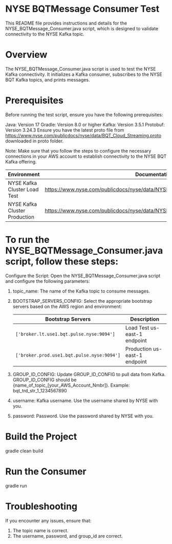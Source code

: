 # NYSE BQTMessage Consumer Test
This README file provides instructions and details for the NYSE_BQTMessage_Consumer.java script, which is designed to validate connectivity to the NYSE Kafka topic.

# Overview
The NYSE_BQTMessage_Consumer.java script is used to test the NYSE Kafka connectivity. It initializes a Kafka consumer, subscribes to the NYSE BQT Kafka topics, and prints messages.

# Prerequisites
Before running the test script, ensure you have the following prerequisites:

   Java: Version 17
   Gradle: Version 8.0 or higher
   Kafka: Version 3.5.1
   Protobuf: Version 3.24.3
   Ensure you have the latest proto file from https://www.nyse.com/publicdocs/nyse/data/BQT_Cloud_Streaming.proto downloaded in proto folder.

Note: Make sure that you follow the steps to configure the necessary connections in your AWS account to establish connectivity to the NYSE BQT Kafka offering.

| Environment                    | Documentation Link                                                                        |
|--------------------------------|-------------------------------------------------------------------------------------------|
| NYSE Kafka Cluster Load Test   | https://www.nyse.com/publicdocs/nyse/data/NYSE_Kafka_Cluster_Load_Test_Environment.pdf    |
| NYSE Kafka Cluster Production  | https://www.nyse.com/publicdocs/nyse/data/NYSE_Kafka_Cluster_Production_Environment.pdf   |

# To run the NYSE_BQTMessage_Consumer.java script, follow these steps:
Configure the Script: Open the NYSE_BQTMessage_Consumer.java script and configure the following parameters:

1. topic_name: The name of the Kafka topic to consume messages.
2. BOOTSTRAP_SERVERS_CONFIG: Select the appropriate bootstrap servers based on the AWS region and environment:

    | Bootstrap Servers                                      | Description                    |
    |--------------------------------------------------------|--------------------------------|
    | `['broker.lt.use1.bqt.pulse.nyse:9094']`               | Load Test us-east-1 endpoint   |
    | `['broker.prod.use1.bqt.pulse.nyse:9094']`             | Production us-east-1 endpoint  |

3. GROUP_ID_CONFIG: Update GROUP_ID_CONFIG to pull data from Kafka. GROUP_ID_CONFIG should be 
     {name_of_topic_[your_AWS_Account_Nmbr]}. Example: bqt_trd_str_1_1234567890
4. username: Kafka username. Use the username shared by NYSE with you.
5. password: Password. Use the password shared by NYSE with you.

# Build the Project
gradle clean build

# Run the Consumer
gradle run

# Troubleshooting
If you encounter any issues, ensure that:

1. The topic name is correct.
2. The username, password, and group_id are correct.